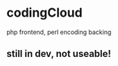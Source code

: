 # codingCloud
php frontend, perl encoding backing

still in dev, not useable!
--------------------------



